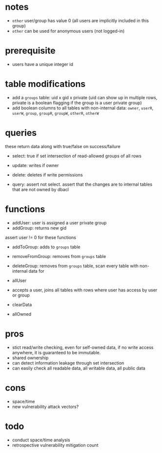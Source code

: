 # notes
* `other` user/group has value 0 (all users are implicitly included in this group)
* `other` can be used for anonymous users (not logged-in)

# prerequisite
* users have a unique integer id

# table modifications
* add a `groups` table: uid x gid x private (uid can show up in multiple rows, private is a boolean flagging if the group is a user private group)
* add boolean columns to all tables with non-internal data: `owner`, `userR`, `userW`, `group`, `groupR`, `groupW`, `otherR`, `otherW`

# queries
these return data along with true/false on success/failure
* select: true if set intersection of read-allowed groups of all rows
* update: writes if owner
* delete: deletes if write permissions

* query: assert not select. assert that the changes are to internal tables that are not owned by dbacl

# functions
* addUser: user is assigned a user private group
* addGroup: returns new gid

assert user != 0 for these functions
* addToGroup: adds to `groups` table
* removeFromGroup: removes from `groups` table

* deleteGroup: removes from `groups` table, scan every table with non-internal data for 

* allUser
* accepts a user, joins all tables with rows where user has access by user or group

* clearData
* allOwned

# pros
* stict read/write checking, even for self-owned data, if no write access anywhere, it is guaranteed to be immutable.
* shared ownership
* can detect information leakage through set intersection
* can easily check all readable data, all writable data, all public data

# cons
* space/time
* new vulnerability attack vectors?

# todo
* conduct space/time analysis
* retrospective vulnerability mitigation count
